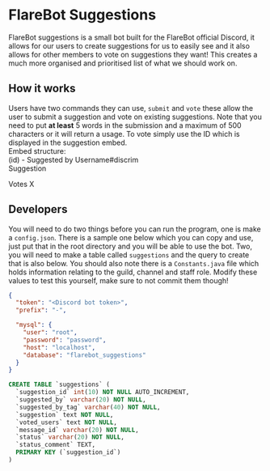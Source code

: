 # FlareBot Suggestions

FlareBot suggestions is a small bot built for the FlareBot official Discord, it allows for our users to create suggestions for us to easily see and it also allows for other members to vote on suggestions they want! This creates a much more organised and prioritised list of what we should work on.

## How it works
Users have two commands they can use, `submit` and `vote` these allow the user to submit a suggestion and vote on existing suggestions. Note that you need to put **at least** 5 words in the submission and a maximum of 500 characters or it will return a usage. To vote simply use the ID which is displayed in the suggestion embed.  
Embed structure:  
(id) - Suggested by Username#discrim  
Suggestion

Votes
X

## Developers
You will need to do two things before you can run the program, one is make a `config.json`. There is a sample one below which you can copy and use, just put that in the root directory and you will be able to use the bot. Two, you will need to make a table called `suggestions` and the query to create that is also below. You should also note there is a `Constants.java` file which holds information relating to the guild, channel and staff role. Modify these values to test this yourself, make sure to not commit them though!

```json
{
  "token": "<Discord bot token>",
  "prefix": "-",

  "mysql": {
    "user": "root",
    "password": "password",
    "host": "localhost",
    "database": "flarebot_suggestions"
  }
}
```

```sql
CREATE TABLE `suggestions` (
  `suggestion_id` int(10) NOT NULL AUTO_INCREMENT,
  `suggested_by` varchar(20) NOT NULL,
  `suggested_by_tag` varchar(40) NOT NULL,
  `suggestion` text NOT NULL,
  `voted_users` text NOT NULL,
  `message_id` varchar(20) NOT NULL,
  `status` varchar(20) NOT NULL,
  `status_comment` TEXT,
  PRIMARY KEY (`suggestion_id`)
)
```
